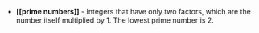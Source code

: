 - **[[prime numbers]]** - Integers that have only two factors, which are the number itself multiplied by 1. The lowest prime number is 2.